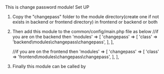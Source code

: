 This is change password module!
Set UP
1. Copy the "changepass" folder to the module directory(create one if not exists in backend or frontend directory) in frontend or backend or both
2. Then add this module to the common/config/main.php file as below
	//if you are on the backend then
    	'modules' => [
        	'changepass' => [
           		'class' => 'backend\modules\changepass\changepass',
        	],
    	],

	//if you are on the frontend then
	'modules' => [
        	'changepass' => [
            		'class' => 'frontend\modules\changepass\changepass',
        	],
    	],

3. Finally this module can be called by <a href="index.php?r=changepass">
